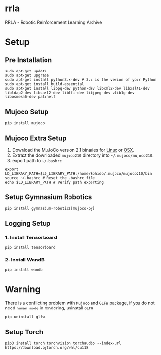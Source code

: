 # rrla
RRLA - Robotic Reinforcement Learning Archive

# Setup
## Pre Installation
```
sudo apt-get update
sudo apt-get upgrade
sudo apt-get install python3.x-dev # 3.x is the verion of your Python
sudo apt-get install build-essential
sudo apt-get install libpq-dev python-dev libxml2-dev libxslt1-dev libldap2-dev libsasl2-dev libffi-dev libjpeg-dev zlib1g-dev libosmesa6-dev patchelf
```

## Mujoco Setup
```
pip install mujoco
```
## Mujoco Extra Setup
1. Download the MuJoCo version 2.1 binaries for
   [Linux](https://mujoco.org/download/mujoco210-linux-x86_64.tar.gz) or
   [OSX](https://mujoco.org/download/mujoco210-macos-x86_64.tar.gz).
2. Extract the downloaded `mujoco210` directory into `~/.mujoco/mujoco210`.
3. export path to ```~/.bashrc```
```
export LD_LIBRARY_PATH=$LD_LIBRARY_PATH:/home/kohido/.mujoco/mujoco210/bin
source ~/.bashrc # Reset the .bashrc file
echo $LD_LIBRARY_PATH # Verify path exporting
```

## Setup Gymnasium Robotics
```
pip install gymnasium-robotics[mujoco-py]
```

## Logging Setup

### 1. Install Tensorboard
```
pip install tensorboard
```
### 2. Install WandB
```
pip install wandb
```

# Warning
There is a conflicting problem with ```Mujoco``` and ```GLFW``` package, if you do not need ```human mode``` in rendering, uninstall ```GLFW```
```
pip uninstall glfw
```

## Setup Torch
```
pip3 install torch torchvision torchaudio --index-url https://download.pytorch.org/whl/cu118
```
